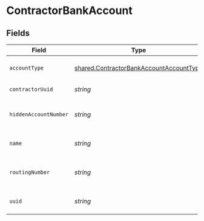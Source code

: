 # ContractorBankAccount


## Fields

| Field                                                                                                     | Type                                                                                                      | Required                                                                                                  | Description                                                                                               |
| --------------------------------------------------------------------------------------------------------- | --------------------------------------------------------------------------------------------------------- | --------------------------------------------------------------------------------------------------------- | --------------------------------------------------------------------------------------------------------- |
| `accountType`                                                                                             | [shared.ContractorBankAccountAccountType](../../../sdk/models/shared/contractorbankaccountaccounttype.md) | :heavy_minus_sign:                                                                                        | Bank account type                                                                                         |
| `contractorUuid`                                                                                          | *string*                                                                                                  | :heavy_minus_sign:                                                                                        | UUID of the employee                                                                                      |
| `hiddenAccountNumber`                                                                                     | *string*                                                                                                  | :heavy_minus_sign:                                                                                        | Masked bank account number                                                                                |
| `name`                                                                                                    | *string*                                                                                                  | :heavy_minus_sign:                                                                                        | Name for the bank account                                                                                 |
| `routingNumber`                                                                                           | *string*                                                                                                  | :heavy_minus_sign:                                                                                        | The bank account's routing number                                                                         |
| `uuid`                                                                                                    | *string*                                                                                                  | :heavy_minus_sign:                                                                                        | UUID of the bank account                                                                                  |